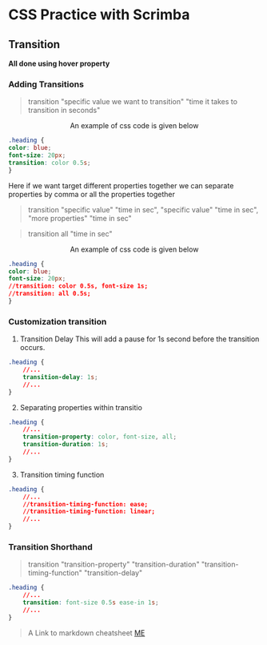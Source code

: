 <h1>CSS Practice with Scrimba</h1>

<h2>Transition</h2>

**All done using hover property**

<h3>Adding Transitions</h3>

>transition "specific value we want to transition" "time it takes to transition in seconds"

<p align="center">An example of css code is given below</p>

```css
.heading {
color: blue;
font-size: 20px;
transition: color 0.5s;
}
```

Here if we want target different properties together we can separate properties by comma or all the properties together

>transition "specific value" "time in sec", "specific value" "time in sec", "more properties" "time in sec"

>transition all "time in sec"


<p align="center">An example of css code is given below</p>

```css
.heading {
color: blue;
font-size: 20px;
//transition: color 0.5s, font-size 1s;
//transition: all 0.5s;
}
```

<h3>Customization transition</h3>

1. Transition Delay
This will add a pause for 1s second before the transition occurs.
```css
.heading {
    //...
    transition-delay: 1s;
    //...
}
```

2. Separating properties within transitio
```css
.heading {
    //...
    transition-property: color, font-size, all;
    transition-duration: 1s;
    //...
}
```

3. Transition timing function
```css
.heading {
    //...
    //transition-timing-function: ease;
    //transition-timing-function: linear;
    //...
}
```

<h3>Transition Shorthand</h3>

>transition "transition-property" "transition-duration" "transition-timing-function" "transition-delay"

```css
.heading {
    //...
    transition: font-size 0.5s ease-in 1s;
    //...
}
```







> A Link to markdown cheatsheet [ME][1]



[1]: https://github.com/adam-p/markdown-here/wiki/Markdown-Cheatsheet